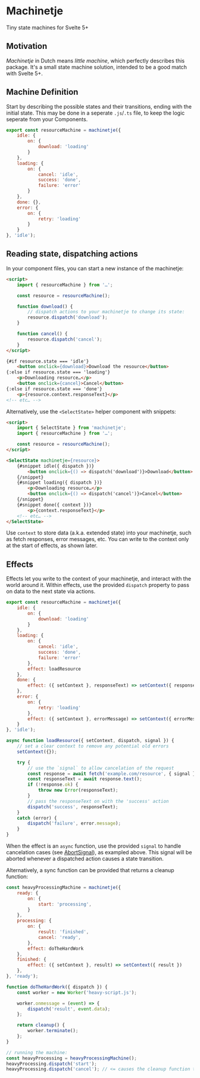 # Machinetje
Tiny state machines for Svelte 5+

## Motivation
_Machinetje_ in Dutch means _little machine_, which perfectly describes this package. It's a small state machine solution, intended to be a good match with Svelte 5+.

## Machine Definition

Start by describing the possible states and their transitions, ending with the initial state. This may be done in a seperate `.js`/`.ts` file, to keep the logic seperate from your Components.

```JavaScript
export const resourceMachine = machinetje({
    idle: {
        on: {
            download: 'loading'
        }
    },
    loading: {
        on: {
            cancel: 'idle',
            success: 'done',
            failure: 'error'
        }
    },
    done: {},
    error: {
        on: {
            retry: 'loading'
        }
    }
}, 'idle');
```

## Reading state, dispatching actions

In your component files, you can start a new instance of the machinetje:

```HTML
<script>
    import { resourceMachine } from '…';

    const resource = resourceMachine();

    function download() {
        // dispatch actions to your machinetje to change its state:
        resource.dispatch('download');
    }

    function cancel() {
        resource.dispatch('cancel');
    }
</script>

{#if resource.state === 'idle'}
    <button onclick={download}>Download the resource</button>
{:else if resource.state === 'loading'}
    <p>Downloading resource…</p>
    <button onclick={cancel}>Cancel</button>
{:else if resource.state === 'done'}
    <p>{resource.context.responseText}</p>
<!-- etc… -->
```

Alternatively, use the `<SelectState>` helper component with snippets:

```HTML
<script>
    import { SelectState } from 'machinetje';
    import { resourceMachine } from '…';

    const resource = resourceMachine();
</script>

<SelectState machinetje={resource}>
    {#snippet idle({ dispatch })}
        <button onclick={() => dispatch('download')}>Download</button>
    {/snippet}
    {#snippet loading({ dispatch })}
        <p>Downloading resource…</p>
        <button onclick={() => dispatch('cancel')}>Cancel</button>
    {/snippet}
    {#snippet done({ context })}
        <p>{context.responseText}</p>
    <!-- etc… -->
</SelectState>
```

Use `context` to store data (a.k.a. extended state) into your machinetje, such as fetch responses, error messages, etc. You can write to the context only at the start of effects, as shown later.

## Effects

Effects let you write to the context of your machinetje, and interact with the world around it. Within effects, use the provided `dispatch` property to pass on data to the next state via actions.

```JavaScript
export const resourceMachine = machinetje({
    idle: {
        on: {
            download: 'loading'
        }
    },
    loading: {
        on: {
            cancel: 'idle',
            success: 'done',
            failure: 'error'
        },
        effect: loadResource
    },
    done: {
        effect: ({ setContext }, responseText) => setContext({ responseText })
    },
    error: {
        on: {
            retry: 'loading'
        },
        effect: ({ setContext }, errorMessage) => setContext({ errorMessage })
    }
}, 'idle');

async function loadResource({ setContext, dispatch, signal }) {
    // set a clear context to remove any potential old errors
    setContext({});

    try {
        // use the `signal` to allow cancelation of the request
        const response = await fetch('example.com/resource', { signal });
        const responseText = await response.text();
        if (!response.ok) {
            throw new Error(responseText);
        }
        // pass the responseText on with the 'success' action
        dispatch('success', responseText);
    }
    catch (error) {
        dispatch('failure', error.message);
    }
}
```

When the effect is an `async` function, use the provided `signal` to handle cancelation cases (see [AbortSignal](https://developer.mozilla.org/en-US/docs/Web/API/AbortSignal)), as exampled above. This signal will be aborted whenever a dispatched action causes a state transition.

Alternatively, a sync function can be provided that returns a cleanup function:

```JavaScript
const heavyProcessingMachine = machinetje({
    ready: {
        on: {
            start: 'processing',
        }
    },
    processing: {
        on: {
            result: 'finished',
            cancel: 'ready',
        },
        effect: doTheHardWork
    },
    finished: {
        effect: ({ setContext }, result) => setContext({ result })
    },
}, 'ready');

function doTheHardWork({ dispatch }) {
    const worker = new Worker('heavy-script.js');

    worker.onmessage = (event) => {
        dispatch('result', event.data);
    };

    return cleanup() {
        worker.terminate();
    };
}

// running the machine:
const heavyProcessing = heavyProcessingMachine();
heavyProcessing.dispatch('start');
heavyProcessing.dispatch('cancel'); // <= causes the cleanup function to run
```
